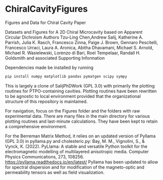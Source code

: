 # ChiralCavityFigures
Figures and Data for Chiral Cavity Paper

Datasets and Figures for A 2D Chiral Microcavity based on Apparent Circular Dichroism
Authors
Tzu-Ling Chen,Andrew Salij, Katherine A. Parrish,  Julia K. Rasch, Francesco Zinna, 
Paige J. Brown, Gennaro Pescitelli, Francesco Urraci, Laura A. Aronica, Abitha Dhavamani,
Michael S. Arnold, Michael R. Wasielewski, Lorenzo di Bari,  Roel Tempelaar,  Randall H.
Goldsmith 
and associated Supporting Information 

Dependencies made be installed by running
```bash
pip install numpy matplotlib pandas pymatgen scipy sympy 
```

This is largely a clone of SalijPhDWork (GPL 3.0) with primarily the plotting routines for PTPO-containing cavities. Plotting routines have been rewritten to be agnostic to local environment provided that the organizational structure of this repository is maintained. 

For navigation, focus on the Figures folder and the folders with raw experimental data. There are many files in the main directory for various plotting routines and last-minute calculations. They have been kept to retain a comprehensive environment. 

For the Berreman Matrix Method, it relies on an updated version of Pyllama (GPL 3.0) in pyllama.py and cholesteric.py: Bay, M. M., Vignolini, S., & Vynck, K. (2022). PyLlama: A stable and versatile Python toolkit for the electromagnetic modelling of multilayered anisotropic media. Computer Physics Communications, 273, 108256. https://pyllama.readthedocs.io/en/latest/ Pyllama has been updated to allow for spectral dispersion and for modification of the magneto-optic and permeability tensors as well as field visualization. 

